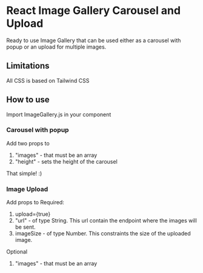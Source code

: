 # React Image Gallery Carousel and Upload

Ready to use Image Gallery that can be used either as a carousel with popup or an upload for multiple images.

## Limitations
All CSS is based on Tailwind CSS

## How to use

Import ImageGallery.js in your component

### Carousel with popup

Add two props to <ImageGallery/>
1. "images" -  that must be an array
2. "height" - sets the height of the carousel

That simple! :)

### Image Upload

Add props to <ImageGallery/>
Required:
1. upload={true}
2. "url" - of type String. This url contain the endpoint where the images will be sent.
3. imageSize - of type Number. This constraints the size of the uploaded image.

Optional
1. "images" -  that must be an array


